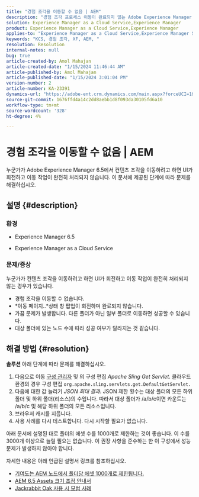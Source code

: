 ```yaml
---
title: "경험 조각을 이동할 수 없음 | AEM"
description: "경험 조각 프로세스 이동이 완료되지 않는 Adobe Experience Manager 문제를 해결하는 방법에 대해 알아봅니다."
solution: Experience Manager as a Cloud Service,Experience Manager
product: Experience Manager as a Cloud Service,Experience Manager
applies-to: "Experience Manager as a Cloud Service,Experience Manager Sites,Experience Manager 6.5"
keywords: "KCS, 경험 조각, XF, AEM, "
resolution: Resolution
internal-notes: null
bug: true
article-created-by: Amol Mahajan
article-created-date: "1/15/2024 11:46:44 AM"
article-published-by: Amol Mahajan
article-published-date: "1/15/2024 3:01:04 PM"
version-number: 2
article-number: KA-23391
dynamics-url: "https://adobe-ent.crm.dynamics.com/main.aspx?forceUCI=1&pagetype=entityrecord&etn=knowledgearticle&id=d12eccbf-9bb3-ee11-a569-6045bd006149"
source-git-commit: 1676ffd4a14c2dd8aebb1d8f093da30105fd6a10
workflow-type: tm+mt
source-wordcount: '328'
ht-degree: 4%

---
```


# 경험 조각을 이동할 수 없음 | AEM


누군가가 Adobe Experience Manager 6.5에서 컨텐츠 조각을 이동하려고 하면 UI가 회전하고 이동 작업이 완전히 처리되지 않습니다. 이 문서에 제공된 단계에 따라 문제를 해결하십시오.

## 설명 {#description}


### <b>환경</b>

- Experience Manager 6.5


- Experience Manager as a Cloud Service




### <b>문제/증상</b>

누군가가 컨텐츠 조각을 이동하려고 하면 UI가 회전하고 이동 작업이 완전히 처리되지 않는 경우가 있습니다.

- 경험 조각을 이동할 수 없습니다.
- *이동 페이지..*상태 창 팝업이 회전하며 완료되지 않습니다.
- 가끔 문제가 발생합니다. 다른 폴더가 아닌 일부 폴더로 이동하면 성공할 수 있습니다.
- 대상 폴더에 있는 노드 수에 따라 성공 여부가 달라지는 것 같습니다.





## 해결 방법 {#resolution}

<b>솔루션</b>
아래 단계에 따라 문제를 해결하십시오.



1. 다음으로 이동 [구성 관리자](http://localhost:4502/system/console/configMgr) 및 의 구성 편집 *Apache Sling Get Servlet*. 클라우드 환경의 경우 구성 편집 `org.apache.sling.servlets.get.DefaultGetServlet.`
2. 다음에 대한 값 늘리기 *JSON 최대 결과*. JSON 제한 횟수는 대상 폴더의 모든 하위 폴더 및 하위 폴더(리소스)의 수입니다. 따라서 대상 폴더가 /a/b/c이면 카운트는 /a/b/c 및 해당 하위 폴더의 모든 리소스입니다.
3. 브라우저 캐시를 지웁니다.
4. 사용 사례를 다시 테스트합니다. 다시 시작할 필요가 없습니다.


아래 문서에 설명된 대로 폴더의 에셋 수를 1000개로 제한하는 것이 좋습니다. 이 수를 3000개 이상으로 늘릴 필요는 없습니다. 이 권장 사항을 준수하는 한 이 구성에서 성능 문제가 발생하지 않아야 합니다.

자세한 내용은 아래 언급된 설명서 링크를 참조하십시오.

- [기여도는 AEM 노드에서 폴더당 에셋 1000개로 제한됩니다.](https://experienceleague.adobe.com/docs/experience-cloud-kcs/kbarticles/KA-21172.html)
- [AEM 6.5 Assets 크기 조정 안내서](https://experienceleague.adobe.com/docs/experience-manager-65/assets/administer/assets-sizing-guide.html)
- [Jackrabbit Oak 사용 시 모범 사례](https://jackrabbit.apache.org/oak/docs/dos_and_donts.html)

